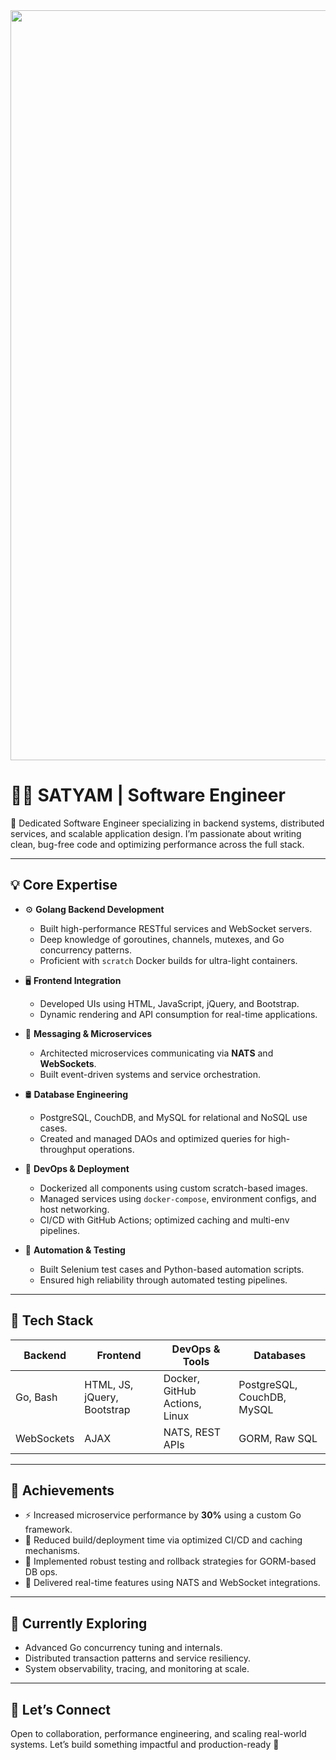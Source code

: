 <img align="center" width="1200" src="https://user-images.githubusercontent.com/10498744/210012254-234538ff-d198-48aa-8964-37e6fd45d227.gif">
<h1> 👨‍💻 SATYAM | Software Engineer </h1>

🚀 Dedicated Software Engineer specializing in backend systems, distributed services, and scalable application design. I’m passionate about writing clean, bug-free code and optimizing performance across the full stack.

---

## 💡 Core Expertise

- ⚙️ **Golang Backend Development**
  - Built high-performance RESTful services and WebSocket servers.
  - Deep knowledge of goroutines, channels, mutexes, and Go concurrency patterns.
  - Proficient with `scratch` Docker builds for ultra-light containers.

- 🖥️ **Frontend Integration**
  - Developed UIs using HTML, JavaScript, jQuery, and Bootstrap.
  - Dynamic rendering and API consumption for real-time applications.

- 🔄 **Messaging & Microservices**
  - Architected microservices communicating via **NATS** and **WebSockets**.
  - Built event-driven systems and service orchestration.

- 🛢️ **Database Engineering**
  - PostgreSQL, CouchDB, and MySQL for relational and NoSQL use cases.
  - Created and managed DAOs and optimized queries for high-throughput operations.

- 🐳 **DevOps & Deployment**
  - Dockerized all components using custom scratch-based images.
  - Managed services using `docker-compose`, environment configs, and host networking.
  - CI/CD with GitHub Actions; optimized caching and multi-env pipelines.

- 🧪 **Automation & Testing**
  - Built Selenium test cases and Python-based automation scripts.
  - Ensured high reliability through automated testing pipelines.

---

## 🧰 Tech Stack

| Backend      | Frontend     | DevOps & Tools         | Databases          |
|--------------|--------------|------------------------|--------------------|
| Go, Bash     | HTML, JS, jQuery, Bootstrap | Docker, GitHub Actions, Linux | PostgreSQL, CouchDB, MySQL |
| WebSockets   | AJAX          | NATS, REST APIs        | GORM, Raw SQL      |

---

## 📌 Achievements

- ⚡ Increased microservice performance by **30%** using a custom Go framework.
- 🧹 Reduced build/deployment time via optimized CI/CD and caching mechanisms.
- 🧠 Implemented robust testing and rollback strategies for GORM-based DB ops.
- 💬 Delivered real-time features using NATS and WebSocket integrations.

---

## 🧭 Currently Exploring

- Advanced Go concurrency tuning and internals.
- Distributed transaction patterns and service resiliency.
- System observability, tracing, and monitoring at scale.

---

## 🤝 Let’s Connect

Open to collaboration, performance engineering, and scaling real-world systems.
Let’s build something impactful and production-ready 🚀


